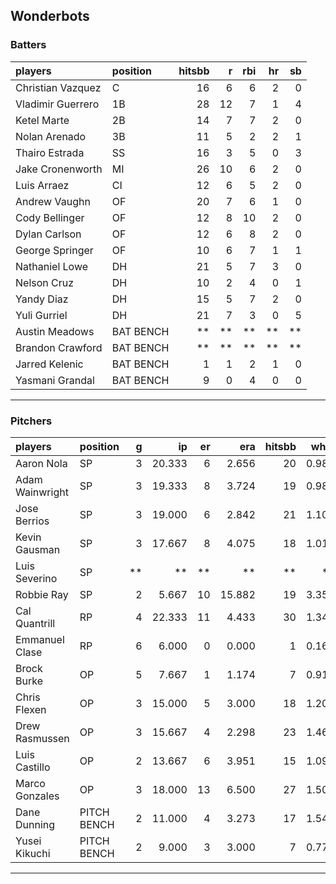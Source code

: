 ## Wonderbots

### Batters

 
|players           |position  | hitsbb|  r| rbi| hr| sb| 
|:-----------------|:---------|------:|--:|---:|--:|--:| 
|Christian Vazquez |C         |     16|  6|   6|  2|  0| 
|Vladimir Guerrero |1B        |     28| 12|   7|  1|  4| 
|Ketel Marte       |2B        |     14|  7|   7|  2|  0| 
|Nolan Arenado     |3B        |     11|  5|   2|  2|  1| 
|Thairo Estrada    |SS        |     16|  3|   5|  0|  3| 
|Jake Cronenworth  |MI        |     26| 10|   6|  2|  0| 
|Luis Arraez       |CI        |     12|  6|   5|  2|  0| 
|Andrew Vaughn     |OF        |     20|  7|   6|  1|  0| 
|Cody Bellinger    |OF        |     12|  8|  10|  2|  0| 
|Dylan Carlson     |OF        |     12|  6|   8|  2|  0| 
|George Springer   |OF        |     10|  6|   7|  1|  1| 
|Nathaniel Lowe    |DH        |     21|  5|   7|  3|  0| 
|Nelson Cruz       |DH        |     10|  2|   4|  0|  1| 
|Yandy Diaz        |DH        |     15|  5|   7|  2|  0| 
|Yuli Gurriel      |DH        |     21|  7|   3|  0|  5| 
|Austin Meadows    |BAT BENCH |     **| **|  **| **| **| 
|Brandon Crawford  |BAT BENCH |     **| **|  **| **| **| 
|Jarred Kelenic    |BAT BENCH |      1|  1|   2|  1|  0| 
|Yasmani Grandal   |BAT BENCH |      9|  0|   4|  0|  0| 


* * *

### Pitchers

 
|players         |position    |  g|     ip| er|    era| hitsbb|  whip| so|  w| sv| 
|:---------------|:-----------|--:|------:|--:|------:|------:|-----:|--:|--:|--:| 
|Aaron Nola      |SP          |  3| 20.333|  6|  2.656|     20| 0.984| 25|  2|  0| 
|Adam Wainwright |SP          |  3| 19.333|  8|  3.724|     19| 0.983| 14|  2|  0| 
|Jose Berrios    |SP          |  3| 19.000|  6|  2.842|     21| 1.105| 20|  1|  0| 
|Kevin Gausman   |SP          |  3| 17.667|  8|  4.075|     18| 1.019| 26|  2|  0| 
|Luis Severino   |SP          | **|     **| **|     **|     **|    **| **| **| **| 
|Robbie Ray      |SP          |  2|  5.667| 10| 15.882|     19| 3.353|  4|  0|  0| 
|Cal Quantrill   |RP          |  4| 22.333| 11|  4.433|     30| 1.343| 17|  2|  0| 
|Emmanuel Clase  |RP          |  6|  6.000|  0|  0.000|      1| 0.167|  5|  0|  4| 
|Brock Burke     |OP          |  5|  7.667|  1|  1.174|      7| 0.913| 10|  1|  0| 
|Chris Flexen    |OP          |  3| 15.000|  5|  3.000|     18| 1.200|  9|  1|  0| 
|Drew Rasmussen  |OP          |  3| 15.667|  4|  2.298|     23| 1.468| 11|  1|  0| 
|Luis Castillo   |OP          |  2| 13.667|  6|  3.951|     15| 1.098| 16|  2|  0| 
|Marco Gonzales  |OP          |  3| 18.000| 13|  6.500|     27| 1.500| 12|  1|  0| 
|Dane Dunning    |PITCH BENCH |  2| 11.000|  4|  3.273|     17| 1.545|  9|  0|  0| 
|Yusei Kikuchi   |PITCH BENCH |  2|  9.000|  3|  3.000|      7| 0.778| 10|  1|  0| 


* * *


